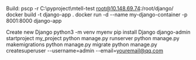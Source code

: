 Build:
pscp -r C:\pyproject\mtell-test  root@10.148.69.74:/root/django/
docker build -t django-app .
docker run -d --name my-django-container -p 8001:8000 django-app

Create new Django
python3 -m venv myenv
pip install Django
django-admin startproject my_project
python manage.py runserver
python manage.py makemigrations
python manage.py migrate 
python manage.py createsuperuser --username=admin --email=youremail@qq.com 


